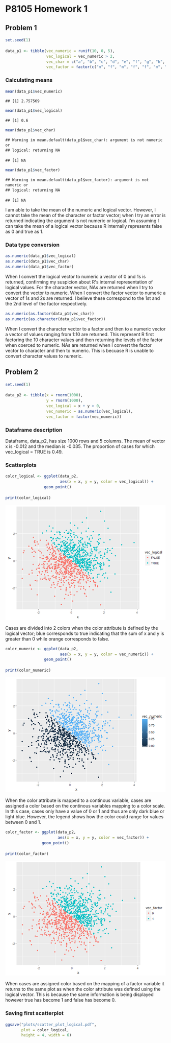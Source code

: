 P8105 Homework 1
================

Problem 1
---------

``` r
set.seed(1)

data_p1 <- tibble(vec_numeric = runif(10, 0, 5), 
                  vec_logical = vec_numeric > 2, 
                  vec_char = c("a", "b", "c", "d", "e", "f", "g", "h", "j", "k"), 
                  vec_factor = factor(c("m", "f", "m", "f", "f", "m", "m", "f", "f", "m")))
```

### Calculating means

``` r
mean(data_p1$vec_numeric)
```

    ## [1] 2.757569

``` r
mean(data_p1$vec_logical)
```

    ## [1] 0.6

``` r
mean(data_p1$vec_char)
```

    ## Warning in mean.default(data_p1$vec_char): argument is not numeric or
    ## logical: returning NA

    ## [1] NA

``` r
mean(data_p1$vec_factor)
```

    ## Warning in mean.default(data_p1$vec_factor): argument is not numeric or
    ## logical: returning NA

    ## [1] NA

I am able to take the mean of the numeric and logical vector. However, I cannot take the mean of the character or factor vector; when I try an error is returned indicating the argument is not numeric or logical. I'm assuming I can take the mean of a logical vector because R internally represents false as 0 and true as 1.

### Data type conversion

``` r
as.numeric(data_p1$vec_logical)
as.numeric(data_p1$vec_char)
as.numeric(data_p1$vec_factor)
```

When I convert the logical vector to numeric a vector of 0 and 1s is returned, confirming my suspicion about R's internal representation of logical values. For the character vector, NAs are returned when I try to convert the vector to numeric. When I convert the factor vector to numeric a vector of 1s and 2s are returned. I believe these correspond to the 1st and the 2nd level of the factor respectively.

``` r
as.numeric(as.factor(data_p1$vec_char))
as.numeric(as.character(data_p1$vec_factor))
```

When I convert the character vector to a factor and then to a numeric vector a vector of values ranging from 1:10 are returned. This represent R first factoring the 10 character values and then returning the levels of the factor when coerced to numeric. NAs are returned when I convert the factor vector to character and then to numeric. This is becuase R is unable to convert character values to numeric.

Problem 2
---------

``` r
set.seed(1)

data_p2 <- tibble(x = rnorm(1000), 
                  y = rnorm(1000), 
                  vec_logical = x + y > 0, 
                  vec_numeric = as.numeric(vec_logical), 
                  vec_factor = factor(vec_numeric))
```

### Dataframe description

Dataframe, data\_p2, has size 1000 rows and 5 columns. The mean of vector x is -0.012 and the median is -0.035. The proportion of cases for which vec\_logical = TRUE is 0.49.

### Scatterplots

``` r
color_logical <- ggplot(data_p2, 
                        aes(x = x, y = y, color = vec_logical)) + 
                 geom_point()

print(color_logical)
```

![](p8105_hw1_ntw2117_files/figure-markdown_github/scatter%20plot%20one-1.png)

Cases are divided into 2 colors when the color attribute is defined by the logical vector; blue corresponds to true indicating that the sum of x and y is greater than 0 while orange corresponds to false.

``` r
color_numeric <- ggplot(data_p2, 
                        aes(x = x, y = y, color = vec_numeric)) +
                 geom_point()

print(color_numeric)
```

![](p8105_hw1_ntw2117_files/figure-markdown_github/scatter%20plot%20two-1.png)

When the color attribute is mapped to a continous variable, cases are assigned a color based on the continous variables mapping to a color scale. In this case, cases only have a value of 0 or 1 and thus are only dark blue or light blue. However, the legend shows how the color could range for values between 0 and 1.

``` r
color_factor <- ggplot(data_p2, 
                       aes(x = x, y = y, color = vec_factor)) + 
                geom_point()
  
print(color_factor)
```

![](p8105_hw1_ntw2117_files/figure-markdown_github/scatter%20plot%20three-1.png)

When cases are assigned color based on the mapping of a factor variable it returns to the same plot as when the color attribute was defined using the logical vector. This is because the same information is being displayed however true has become 1 and false has become 0.

### Saving first scatterplot

``` r
ggsave("plots/scatter_plot_logical.pdf", 
       plot = color_logical,
       height = 4, width = 6)
```
